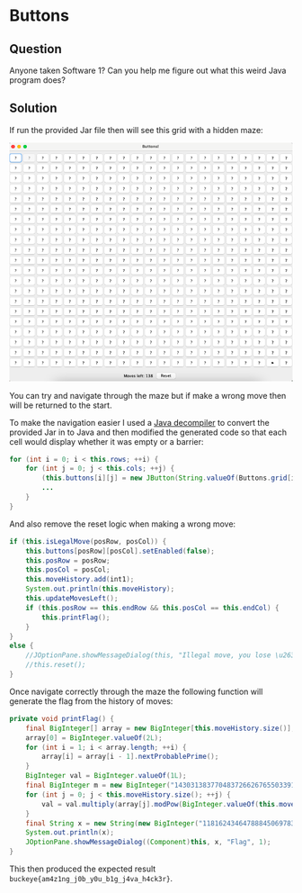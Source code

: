 # Buttons

## Question

Anyone taken Software 1? Can you help me figure out what this weird Java program does?

## Solution

If run the provided Jar file then will see this grid with a hidden maze:

![GitHub Logo](maze.png)

You can try and navigate through the maze but if make a wrong move then will be returned to the start.

To make the navigation easier I used a [Java decompiler](http://www.javadecompilers.com/) to convert the provided Jar in to Java and then modified the generated code so that each cell would display whether it was empty or a barrier:

```java
for (int i = 0; i < this.rows; ++i) {
    for (int j = 0; j < this.cols; ++j) {
        (this.buttons[i][j] = new JButton(String.valueOf(Buttons.grid[i][j]))).addActionListener(this);
        ...
    }
}
```

And also remove the reset logic when making a wrong move:

```java
if (this.isLegalMove(posRow, posCol)) {
    this.buttons[posRow][posCol].setEnabled(false);
    this.posRow = posRow;
    this.posCol = posCol;
    this.moveHistory.add(int1);
    System.out.println(this.moveHistory);
    this.updateMovesLeft();
    if (this.posRow == this.endRow && this.posCol == this.endCol) {
        this.printFlag();
    }
}
else {
    //JOptionPane.showMessageDialog(this, "Illegal move, you lose \u2639", "Illegal move", 0);
    //this.reset();
}
```

Once navigate correctly through the maze the following function will generate the flag from the history of moves:

```java
private void printFlag() {
    final BigInteger[] array = new BigInteger[this.moveHistory.size()];
    array[0] = BigInteger.valueOf(2L);
    for (int i = 1; i < array.length; ++i) {
        array[i] = array[i - 1].nextProbablePrime();
    }
    BigInteger val = BigInteger.valueOf(1L);
    final BigInteger m = new BigInteger("1430313837704837266267655033918654049072573502772041995300810633148485540425442305963378206448908414865491202671058946396326575688430628383447817933039379");
    for (int j = 0; j < this.moveHistory.size(); ++j) {
        val = val.multiply(array[j].modPow(BigInteger.valueOf(this.moveHistory.get(j)), m)).mod(m);
    }
    final String x = new String(new BigInteger("1181624346478884506978387685027501257422054115549381320819711748725513305918055802813085700551988448885328987653245675378090761255233757606571908411691314").multiply(val).mod(m).toByteArray(), StandardCharsets.UTF_8);
    System.out.println(x);
    JOptionPane.showMessageDialog((Component)this, x, "Flag", 1);
}
```

This then produced the expected result `buckeye{am4z1ng_j0b_y0u_b1g_j4va_h4ck3r}`.
